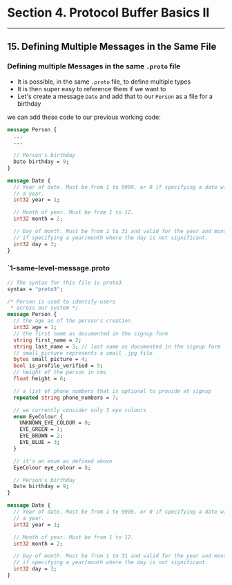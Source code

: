 # Section 4. Protocol Buffer Basics II

---

## 15. Defining Multiple Messages in the Same File

### Defining multiple Messages in the same `.proto` file

* It is possible, in the same `.proto` file, to define multiple types
* It is then super easy to reference them if we want to
* Let's create a message `Date` and add that to our `Person` as a file for a birthday

we can add these code to our previous working code:

```proto
message Person {
  ...
  ...
  
  // Person's birthday
  Date birthday = 9;
}

message Date {
  // Year of date. Must be from 1 to 9999, or 0 if specifying a date without
  // a year.
  int32 year = 1;

  // Month of year. Must be from 1 to 12.
  int32 month = 2;

  // Day of month. Must be from 1 to 31 and valid for the year and month, or 0
  // if specifying a year/month where the day is not significant.
  int32 day = 3;
}
```

### `1-same-level-message.proto

```proto
// The syntax for this file is proto3
syntax = "proto3";

/* Person is used to identify users
 * across our system */
message Person {
  // the age as of the person's creation
  int32 age = 1;
  // the first name as documented in the signup form
  string first_name = 2;
  string last_name = 3; // last name as documented in the signup form
  // small_picture represents a small .jpg file
  bytes small_picture = 4;
  bool is_profile_verified = 5;
  // height of the person in cms
  float height = 6;

  // a list of phone numbers that is optional to provide at signup
  repeated string phone_numbers = 7;

  // we currently consider only 3 eye colours
  enum EyeColour {
    UNKNOWN_EYE_COLOUR = 0;
    EYE_GREEN = 1;
    EYE_BROWN = 2;
    EYE_BLUE = 3;
  }

  // it's an enum as defined above
  EyeColour eye_colour = 8;

  // Person's birthday
  Date birthday = 9;
}

message Date {
  // Year of date. Must be from 1 to 9999, or 0 if specifying a date without
  // a year.
  int32 year = 1;

  // Month of year. Must be from 1 to 12.
  int32 month = 2;

  // Day of month. Must be from 1 to 31 and valid for the year and month, or 0
  // if specifying a year/month where the day is not significant.
  int32 day = 3;
}
```
